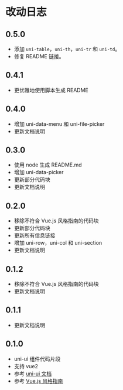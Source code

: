 # 改动日志

## 0.5.0

- 添加 `uni-table`，`uni-th`，`uni-tr` 和 `uni-td`。
- 修复 README 链接。

## 0.4.1

- 更优雅地使用脚本生成 README

## 0.4.0

- 增加 uni-data-menu 和 uni-file-picker
- 更新文档说明

## 0.3.0

- 使用 node 生成 README.md
- 增加 uni-data-picker
- 更新部分代码块
- 更新文档说明

## 0.2.0

- 移除不符合 Vue.js 风格指南的代码块
- 更新部分代码块
- 更新所有信息链接
- 增加 uni-row，uni-col 和 uni-section
- 更新文档说明

## 0.1.2

- 移除不符合 Vue.js 风格指南的代码块
- 更新文档说明

## 0.1.1

- 更新文档说明

## 0.1.0

- uni-ui 组件代码片段
- 支持 vue2
- 参考 [uni-ui 文档](https://github.com/dcloudio/uni-ui#readme)
- 参考 [Vue.js 风格指南](https://cn.vuejs.org/v2/style-guide/index.html)
